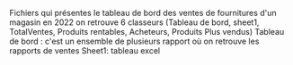 Fichiers qui présentes le tableau de bord des ventes de fournitures d'un magasin en 2022
on retrouve 6 classeurs (Tableau de bord, sheet1, TotalVentes, Produits rentables, Acheteurs, Produits Plus vendus)
Tableau de bord : c'est un ensemble de plusieurs rapport où on retrouve les rapports de ventes 
Sheet1: tableau excel
